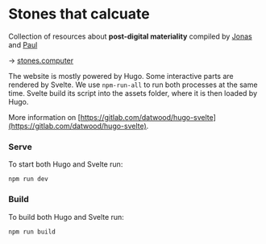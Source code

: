 # Stones that calcuate

Collection of resources about **post-digital materiality** compiled by [Jonas](https://jonasparnow.com) and [Paul](http://paulheinicker.com/)

→ [stones.computer](https://stones.computer)

The website is mostly powered by Hugo. Some interactive parts are rendered by Svelte. We use `npm-run-all` to run both processes at the same time. Svelte build its script into the assets folder, where it is then loaded by Hugo.

More information on [https://gitlab.com/datwood/hugo-svelte](https://gitlab.com/datwood/hugo-svelte).

### Serve
To start both Hugo and Svelte run:
```
npm run dev
```

### Build
To build both Hugo and Svelte run:
```
npm run build
```

